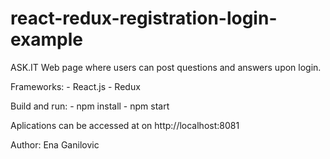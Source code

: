 # react-redux-registration-login-example


ASK.IT
Web page where users can post questions and answers upon login.

Frameworks:
    - React.js
    - Redux

Build and run:
    - npm install 
    - npm start

Aplications can be accessed at on http://localhost:8081

Author: Ena Ganilovic
